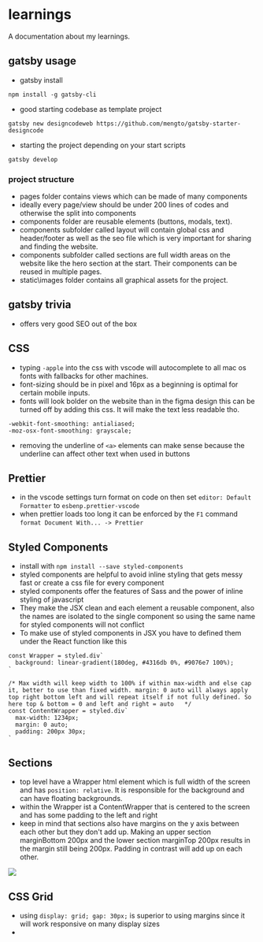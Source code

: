 # learnings

A documentation about my learnings.

## gatsby usage

- gatsby install

```
npm install -g gatsby-cli
```

- good starting codebase as template project

```
gatsby new designcodeweb https://github.com/mengto/gatsby-starter-designcode
```

- starting the project depending on your start scripts

```
gatsby develop
```

### project structure

- pages folder contains views which can be made of many components
- ideally every page/view should be under 200 lines of codes and otherwise the split into components
- components folder are reusable elements (buttons, modals, text).
- components subfolder called layout will contain global css and header/footer as well as the seo file which is very important for sharing and finding the website.
- components subfolder called sections are full width areas on the website like the hero section at the start. Their components can be reused in multiple pages.
- static\images folder contains all graphical assets for the project.

## gatsby trivia

- offers very good SEO out of the box

## CSS

- typing `-apple` into the css with vscode will autocomplete to all mac os fonts with fallbacks for other machines.
- font-sizing should be in pixel and 16px as a beginning is optimal for certain mobile inputs.
- fonts will look bolder on the website than in the figma design this can be turned off by adding this css. It will make the text less readable tho.

```
-webkit-font-smoothing: antialiased;
-moz-osx-font-smoothing: grayscale;
```

- removing the underline of `<a>` elements can make sense because the underline can affect other text when used in buttons

## Prettier

- in the vscode settings turn format on code on then set `editor: Default Formatter` to `esbenp.prettier-vscode`
- when prettier loads too long it can be enforced by the `F1` command `format Document With... -> Prettier`

## Styled Components

- install with `npm install --save styled-components`
- styled components are helpful to avoid inline styling that gets messy fast or create a css file for every component
- styled components offer the features of Sass and the power of inline styling of javascript
- They make the JSX clean and each element a reusable component, also the names are isolated to the single component so using the same name for styled components will not conflict
- To make use of styled components in JSX you have to defined them under the React function like this

```
const Wrapper = styled.div`
  background: linear-gradient(180deg, #4316db 0%, #9076e7 100%);
`

/* Max width will keep width to 100% if within max-width and else cap it, better to use than fixed width. margin: 0 auto will always apply top right bottom left and will repeat itself if not fully defined. So here top & bottom = 0 and left and right = auto   */
const ContentWrapper = styled.div`
  max-width: 1234px;
  margin: 0 auto;
  padding: 200px 30px;
`
```

## Sections

- top level have a Wrapper html element which is full width of the screen and has `position: relative`. It is responsible for the background and can have floating backgrounds.
- within the Wrapper ist a ContentWrapper that is centered to the screen and has some padding to the left and right
- keep in mind that sections also have margins on the y axis between each other but they don't add up. Making an upper section marginBottom 200px and the lower section marginTop 200px results in the margin still being 200px. Padding in contrast will add up on each other.

![](designcodeweb/public/images/learnings/sections-structure.PNG)

## CSS Grid

- using `display: grid; gap: 30px;` is superior to using margins since it will work responsive on many display sizes
-
